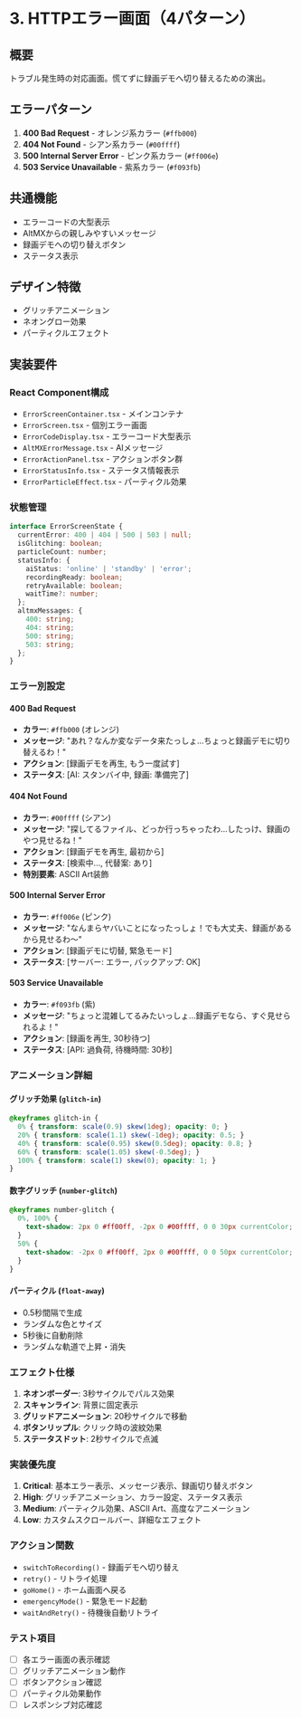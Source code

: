 # 3. HTTPエラー画面（4パターン）

## 概要
トラブル発生時の対応画面。慌てずに録画デモへ切り替えるための演出。

## エラーパターン
1. **400 Bad Request** - オレンジ系カラー (`#ffb000`)
2. **404 Not Found** - シアン系カラー (`#00ffff`)
3. **500 Internal Server Error** - ピンク系カラー (`#ff006e`)
4. **503 Service Unavailable** - 紫系カラー (`#f093fb`)

## 共通機能
- エラーコードの大型表示
- AltMXからの親しみやすいメッセージ
- 録画デモへの切り替えボタン
- ステータス表示

## デザイン特徴
- グリッチアニメーション
- ネオングロー効果
- パーティクルエフェクト

## 実装要件

### React Component構成
- `ErrorScreenContainer.tsx` - メインコンテナ
- `ErrorScreen.tsx` - 個別エラー画面
- `ErrorCodeDisplay.tsx` - エラーコード大型表示
- `AltMXErrorMessage.tsx` - AIメッセージ
- `ErrorActionPanel.tsx` - アクションボタン群
- `ErrorStatusInfo.tsx` - ステータス情報表示
- `ErrorParticleEffect.tsx` - パーティクル効果

### 状態管理
```typescript
interface ErrorScreenState {
  currentError: 400 | 404 | 500 | 503 | null;
  isGlitching: boolean;
  particleCount: number;
  statusInfo: {
    aiStatus: 'online' | 'standby' | 'error';
    recordingReady: boolean;
    retryAvailable: boolean;
    waitTime?: number;
  };
  altmxMessages: {
    400: string;
    404: string;
    500: string;
    503: string;
  };
}
```

### エラー別設定

#### 400 Bad Request
- **カラー**: `#ffb000` (オレンジ)
- **メッセージ**: "あれ？なんか変なデータ来たっしょ...ちょっと録画デモに切り替えるわ！"
- **アクション**: [録画デモを再生, もう一度試す]
- **ステータス**: [AI: スタンバイ中, 録画: 準備完了]

#### 404 Not Found
- **カラー**: `#00ffff` (シアン)
- **メッセージ**: "探してるファイル、どっか行っちゃったわ...したっけ、録画のやつ見せるね！"
- **アクション**: [録画デモを再生, 最初から]
- **ステータス**: [検索中..., 代替案: あり]
- **特別要素**: ASCII Art装飾

#### 500 Internal Server Error
- **カラー**: `#ff006e` (ピンク)
- **メッセージ**: "なんまらヤバいことになったっしょ！でも大丈夫、録画があるから見せるわ〜"
- **アクション**: [録画デモに切替, 緊急モード]
- **ステータス**: [サーバー: エラー, バックアップ: OK]

#### 503 Service Unavailable
- **カラー**: `#f093fb` (紫)
- **メッセージ**: "ちょっと混雑してるみたいっしょ...録画デモなら、すぐ見せられるよ！"
- **アクション**: [録画を再生, 30秒待つ]
- **ステータス**: [API: 過負荷, 待機時間: 30秒]

### アニメーション詳細

#### グリッチ効果 (`glitch-in`)
```css
@keyframes glitch-in {
  0% { transform: scale(0.9) skew(1deg); opacity: 0; }
  20% { transform: scale(1.1) skew(-1deg); opacity: 0.5; }
  40% { transform: scale(0.95) skew(0.5deg); opacity: 0.8; }
  60% { transform: scale(1.05) skew(-0.5deg); }
  100% { transform: scale(1) skew(0); opacity: 1; }
}
```

#### 数字グリッチ (`number-glitch`)
```css
@keyframes number-glitch {
  0%, 100% { 
    text-shadow: 2px 0 #ff00ff, -2px 0 #00ffff, 0 0 30px currentColor; 
  }
  50% { 
    text-shadow: -2px 0 #ff00ff, 2px 0 #00ffff, 0 0 50px currentColor; 
  }
}
```

#### パーティクル (`float-away`)
- 0.5秒間隔で生成
- ランダムな色とサイズ
- 5秒後に自動削除
- ランダムな軌道で上昇・消失

### エフェクト仕様
1. **ネオンボーダー**: 3秒サイクルでパルス効果
2. **スキャンライン**: 背景に固定表示
3. **グリッドアニメーション**: 20秒サイクルで移動
4. **ボタンリップル**: クリック時の波紋効果
5. **ステータスドット**: 2秒サイクルで点滅

### 実装優先度
1. **Critical**: 基本エラー表示、メッセージ表示、録画切り替えボタン
2. **High**: グリッチアニメーション、カラー設定、ステータス表示
3. **Medium**: パーティクル効果、ASCII Art、高度なアニメーション
4. **Low**: カスタムスクロールバー、詳細なエフェクト

### アクション関数
- `switchToRecording()` - 録画デモへ切り替え
- `retry()` - リトライ処理
- `goHome()` - ホーム画面へ戻る
- `emergencyMode()` - 緊急モード起動
- `waitAndRetry()` - 待機後自動リトライ

### テスト項目
- [ ] 各エラー画面の表示確認
- [ ] グリッチアニメーション動作
- [ ] ボタンアクション確認
- [ ] パーティクル効果動作
- [ ] レスポンシブ対応確認